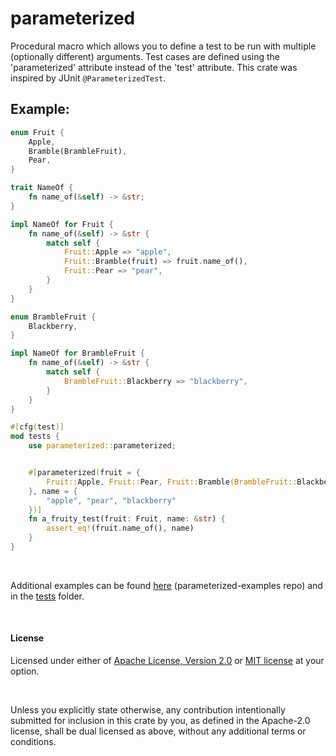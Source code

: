 # parameterized

Procedural macro which allows you to define a test to be run with multiple (optionally different) arguments.
Test cases are defined using the 'parameterized' attribute instead of the 'test' attribute.
This crate was inspired by JUnit `@ParameterizedTest`.

## Example:

```rust
enum Fruit {
    Apple,
    Bramble(BrambleFruit),
    Pear,
}

trait NameOf {
    fn name_of(&self) -> &str;
}

impl NameOf for Fruit {
    fn name_of(&self) -> &str {
        match self {
            Fruit::Apple => "apple",
            Fruit::Bramble(fruit) => fruit.name_of(),
            Fruit::Pear => "pear",
        }
    }
}

enum BrambleFruit {
    Blackberry,
}

impl NameOf for BrambleFruit {
    fn name_of(&self) -> &str {
        match self {
            BrambleFruit::Blackberry => "blackberry",
        }
    }
}

#[cfg(test)]
mod tests {
    use parameterized::parameterized;


    #[parameterized(fruit = {
        Fruit::Apple, Fruit::Pear, Fruit::Bramble(BrambleFruit::Blackberry)
    }, name = {
        "apple", "pear", "blackberry"
    })]
    fn a_fruity_test(fruit: Fruit, name: &str) {
        assert_eq!(fruit.name_of(), name)
    }
}
```

<br>

Additional examples can be found <a href="https://github.com/foresterre/parameterized-examples">here</a> (parameterized-examples repo)
and in the <a href="macro/tests">tests</a> folder.


<br>

#### License

Licensed under either of <a href="LICENSE-APACHE">Apache License, Version
2.0</a> or <a href="LICENSE-MIT">MIT license</a> at your option.

<br>

Unless you explicitly state otherwise, any contribution intentionally submitted
for inclusion in this crate by you, as defined in the Apache-2.0 license, shall
be dual licensed as above, without any additional terms or conditions.
